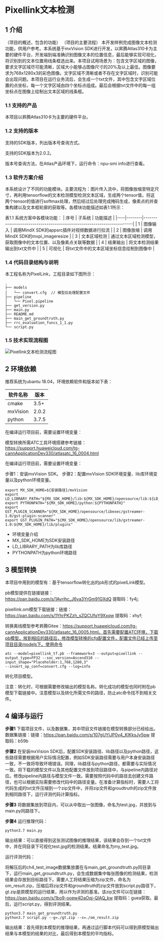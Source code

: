 # Pixellink文本检测

## 1 介绍
（项目的概述，包含的功能）
（项目的主要流程）
本开发样例完成图像文本检测功能，供用户参考。本系统基于mxVision SDK进行开发，以昇腾Atlas310卡为主要的硬件平台，开发端到端准确识别图像文本的位置信息，最后能够实现可视化，将识别到的文本位置用线条框选出来。本项目试用场景为：包含文字区域的图像，要求文字区域尽可能清晰，区域大小能够占图像尺寸的20%及以上最佳。图像要求为768x1280x3的彩色图像。文字区域不清晰或者不存在文字区域时，识别可能会出现问题。本项目在运行业务流后，会生成一个txt文件，其中包含文字区域位置的点坐标，每一个文字区域由四个坐标点组成。最后会根据txt文件中的每一组坐标点在图像上绘制出文本区域的线条框。


### 1.1 支持的产品

本项目以昇腾Atlas310卡为主要的硬件平台。

### 1.2 支持的版本

支持的SDK版本，列出版本号查询方式。

支持的SDK版本为2.0.2。

版本号查询方法，在Atlas产品环境下，运行命令：npu-smi info进行查看。


### 1.3 软件方案介绍

本系统设计了不同的功能模块。主要流程为：图片传入流中，将图像放缩至特定尺寸，再利用tensorflow的文本检测模型检测文本区域，生成两个tensor值，将这两个tensor的值进行softmax处理，然后经过后处理完成掩码生成，像素点的并查集构建以及文本框轮廓的获取等。各模块功能描述如表1.1所示：

表1.1 系统方案中各模块功能：
| 序号 | 子系统    | 功能描述                                                                   |
|----|--------|------------------------------------------------------------------------|
| 1  | 图像输入   | 调用MindX SDK的appsrc插件对视频数据进行拉流                                          |
| 2  | 图像放缩   | 调用MindX SDK的mxpi_imageresize                                           |
| 3  | 文本区域检测  | 通过文本区域检测模型，获取图像中的文本位置、以及像素点关联等数据                                           |
| 4  | 结果输出   | 将文本检测结果输出到txt文件中    |
| 5  | 可视化   | 将txt文件中的文本区域坐标信息绘制到图像中    |


### 1.4 代码目录结构与说明

本工程名称为PixelLink，工程目录如下图所示：

```
.
├── models
│   └── convert.cfg  // 模型后处理配置文件
├── pipeline
│   └── Pixel.pipeline
├── get_version.py
├── main.py
├── README.md
├── main_get_groundtruth.py
├── rrc_evaluation_funcs_1_1.py
└── script.py
```


### 1.5 技术实现流程图

![Pixellink文本检测流程图](https://images.gitee.com/uploads/images/2021/1029/112024_3a19c293_9366121.png "屏幕截图.png")



## 2 环境依赖

推荐系统为ubantu 18.04，环境依赖软件和版本如下表：

| 软件名称  | 版本   |
| -------- | ------ |
| cmake    | 3.5+   |
| mxVision | 2.0.2  |
| python   | 3.7.5  |

在编译运行项目前，需要设置环境变量：

模型转换所需ATC工具环境搭建参考链接：https://support.huaweicloud.com/tg-cannApplicationDev330/atlasatc_16_0004.html

在编译运行项目前，需要设置环境变量：

步骤1：安装mxVision SDK。 
步骤2：配置mxVision SDK环境变量、lib库环境变量以及python环境变量。

```
export MX_SDK_HOME=${安装路径}/mxVision
export LD_LIBRARY_PATH="${MX_SDK_HOME}/lib:${MX_SDK_HOME}/opensource/lib:${LD_LIBRARY_PATH}"
export PYTHONPATH="${MX_SDK_HOME}/python:${PYTHONPATH}"
export GST_PLUGIN_SCANNER="${MX_SDK_HOME}/opensource/libexec/gstreamer-1.0/gst-plugin-scanner"
export GST_PLUGIN_PATH="${MX_SDK_HOME}/opensource/lib/gstreamer-1.0:${MX_SDK_HOME}/lib/plugins"
```

- 环境变量介绍
- MX_SDK_HOME为SDK安装路径
- LD_LIBRARY_PATH为lib库路径
- PYTHONPATH为python环境路径


## 3 模型转换
本项目中用到的模型有：基于tensorflow转化出的pb形式的pixelLink模型。

pb模型提供在链接链接：https://pan.baidu.com/s/1Avrjhc_J6va3YrGm91GXdQ  提取码：fy4j;

pixellink.om模型下载链接：链接：https://pan.baidu.com/s/1YhrPKZzh_sZQCUfqY9Xxqw  提取码：xhyf;

转换离线模型参考昇腾Gitee：https://support.huaweicloud.com/tg-cannApplicationDev330/atlasatc_16_0005.html。首先需要配置ATC环境，下载pb模型，放到相应的路径后，修改模型转换的cfg配置文件，配置文件已经上传至项目目录models下。使用命令

```
atc --model=pixellink_tf.pb --framework=3 --output=pixellink --output_type=FP32 --soc_version=Ascend310 --input_shape="Placeholder:1,768,1280,3"
--insert_op_conf=convert.cfg --log=info
```
转化项目模型。


注意：转化时，可根据需要修改输出的模型名称。转化成功的模型也同时附在pb模型下载链接中。注意模型以及转化所需文件的路径，防止atc命令找不到相关文件。


## 4 编译与运行
**步骤1**
下载项目文件，以及数据集，其中项目文件链接在模型转换部分已经给出。数据集链接：链接：https://pan.baidu.com/s/107gUYlJP0v4_KlKksJy5pw   提取码：b59b

**步骤2**
在安装mxVision SDK后，配置SDK安装路径、lib路径以及python路径，这些路径需要根据用户实际情况配置，例如SDK安装路径需要与用户本身安装路径一致，不一致将导致环境错误。同理，lib路径与python路径，都需要与实际情况一致。将下载的模型文件以及其他配置文件放到项目路径中，与pipeline内路径对应。修改pipeline内路径与模型文件一致。需要按照代码中的路径去创建文件路径，也可以根据实际需要修改代码中的路径变量。在准备计算指标时，需要人工将代码生成的txt文件压缩到一个zip文件中，并将zip文件和groudtruth的zip文件放到相同路径下，运行评测代码计算指标。


**步骤3** 
将数据集放到项目内，可以从中取出一张图像，命名为test.jpg，并放到与main.py同路径下。

**步骤4**
运行推理代码：

```
python3.7 main.py
```
输出结果：可以直接得到这张测试图像的推理结果，该结果会存到一个txt文件中，并在同目录下可视化test.jpg的检测结果。结果命名为my_test.jpg。

运行评测代码：

将解压后的ch4_test_image数据集放置在与main_get_groundtruth.py同目录下，运行main_get_groundtruth.py，会生成数据集中每张图像的检测结果，检测结果会存放到目标路径下。需要人工将结果压缩为zip文件，命名为om_result.zip，压缩后将zip文件和groundtruth的zip文件放到script.py路径下，gt.zip是原模型的运行结果，用以作为评测的基准。该zip文件可以在链接：https://pan.baidu.com/s/1bo9-ooew4DaOqj-QlAQ_kw  提取码：guea获取。最后，运行script.py，得到评测结果。
```
python3.7 main_get_groundtruth.py
python3.7 script.py --g=./gt.zip --s=./om_result.zip
```
输出结果：首先得到本模型的推理结果，再通过运行脚本代码可以得到原模型输出结果与本模型的结果的对比，最后得到本模型的平均指标。

